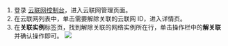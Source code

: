 1. 登录 [云联网控制台](https://console.cloud.tencent.com/vpc/ccn)，进入云联网管理页面。
2. 在云联网列表中，单击需要解除关联的云联网 ID，进入详情页。
3. 在**关联实例**标签页，找到解除关联的网络实例所在行，单击操作栏中的**解关联**并确认操作即可。 
![](https://main.qcloudimg.com/raw/aab4c6c3002184cf1d387283e4891689.png)
